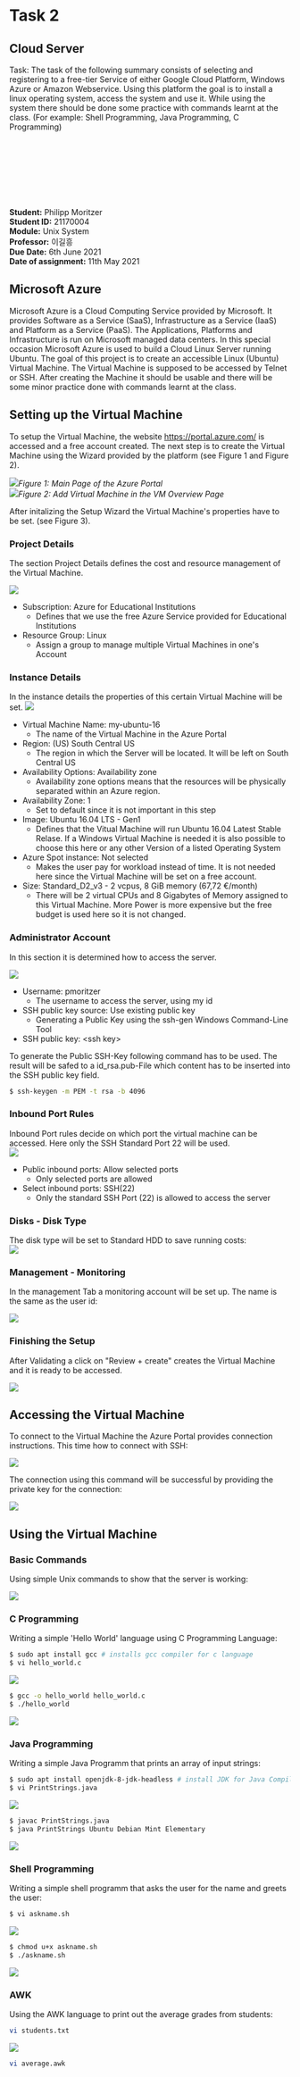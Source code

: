 <title>asdfasdgasdg</title>

# Task 2

## Cloud Server

Task: The task of the following summary consists of selecting and registering to a free-tier Service of either Google Cloud Platform, Windows Azure or Amazon Webservice. Using this platform the goal is to install a linux operating system, access the system and use it. While using the system there should be done some practice with commands learnt at the class. (For example: Shell Programming, Java Programming, C Programming)
<br/>
<br/>
<br/>
<br/>
<br/>
<br/>
<br/>
<br/>   
**Student:**    Philipp Moritzer  
**Student ID:** 21170004
<br/>
**Module:** Unix System  
**Professor:** 이길흥  
**Due Date:** 6th June 2021  
**Date of assignment:** 11th May 2021






<div style="page-break-after: always;"></div>


## Microsoft Azure

Microsoft Azure is a Cloud Computing Service provided by Microsoft. It provides Software as a Service (SaaS), Infrastructure as a Service (IaaS) and Platform as a Service (PaaS). The Applications, Platforms and Infrastructure is run on Microsoft managed data centers.
In this special occasion Microsoft Azure is used to build a Cloud Linux Server running Ubuntu. The goal of this project is to create an accessible Linux (Ubuntu) Virtual Machine. The Virtual Machine is supposed to be accessed by Telnet or SSH. After creating the Machine it should be usable and there will be some minor practice done with commands learnt at the class.

## Setting up the Virtual Machine

To setup the Virtual Machine, the website https://portal.azure.com/ is accessed and a free account created. The next step is to create the Virtual Machine using the Wizard provided by the platform (see Figure 1 and Figure 2).    

![](../../images/2021-05-12-22-03-51.png)*Figure 1: Main Page of the Azure Portal*  
![](../../images/2021-05-12-22-06-41.png)*Figure 2: Add Virtual Machine in the VM Overview Page*

After initalizing the Setup Wizard the Virtual Machine's properties have to be set. (see Figure 3).

### Project Details
The section Project Details defines the cost and resource management of the Virtual Machine.  

![](../../images/2021-05-12-22-12-03.png)

- Subscription: Azure for Educational Institutions
  - Defines that we use the free Azure Service provided for Educational Institutions
- Resource Group: Linux
  - Assign a group to manage multiple Virtual Machines in one's Account
### Instance Details
In the instance details the properties of this certain Virtual Machine will be set.
![](../../images/2021-05-12-22-14-53.png)

- Virtual Machine Name: my-ubuntu-16
  - The name of the Virtual Machine in the Azure Portal
- Region: (US) South Central US
  - The region in which the Server will be located. It will be left on South Central US
- Availability Options: Availability zone
  - Availability zone options means that the resources will be physically separated within an Azure region. 
- Availability Zone: 1
  - Set to default since it is not important in this step
- Image: Ubuntu 16.04 LTS - Gen1
  - Defines that the Vitual Machine will run Ubuntu 16.04 Latest Stable Relase. If a Windows Virtual Machine is needed it is also possible to choose this here or any other Version of a listed Operating System
- Azure Spot instance: Not selected
  - Makes the user pay for workload instead of time. It is not needed here since the Virtual Machine will be set on a free account.
- Size: Standard_D2_v3 - 2 vcpus, 8 GiB memory (67,72 €/month)
  - There will be 2 virtual CPUs and 8 Gigabytes of Memory assigned to this Virtual Machine. More Power is more expensive but the free budget is used here so it is not changed.

### Administrator Account
In this section it is determined how to access the server.

![](../../images/2021-05-12-22-52-56.png)

- Username: pmoritzer
  - The username to access the server, using my id
- SSH public key source: Use existing public key
  - Generating a Public Key using the ssh-gen Windows Command-Line Tool
- SSH public key: \<ssh key>
  
To generate the Public SSH-Key following command has to be used. The result will be safed to a id_rsa.pub-File which content has to be inserted into the SSH public key field.

```bash
$ ssh-keygen -m PEM -t rsa -b 4096
```
### Inbound Port Rules
Inbound Port rules decide on which port the virtual machine can be accessed. Here only the SSH Standard Port 22 will be used.  
![](../../images/2021-05-12-22-56-56.png)  

- Public inbound ports: Allow selected ports
  - Only selected ports are allowed
- Select inbound ports: SSH(22)
  - Only the standard SSH Port (22) is allowed to access the server

### Disks - Disk Type
The disk type will be set to Standard HDD to save running costs:  
![](../../images/2021-05-12-22-59-58.png)


### Management - Monitoring
In the management Tab a monitoring account will be set up. The name is the same as the user id:  

![](../../images/2021-05-12-23-05-24.png)

### Finishing the Setup
After Validating a click on "Review + create" creates the Virtual Machine and it is ready to be accessed.  

![](../../images/2021-05-12-23-19-01.png)

## Accessing the Virtual Machine

To connect to the Virtual Machine the Azure Portal provides connection instructions. This time how to connect with SSH:

![](../../images/2021-05-12-23-21-08.png)  

The connection using this command will be successful by providing the private key for the connection:  

![](../../images/2021-05-12-23-23-45.png)  

## Using the Virtual Machine

### Basic Commands
Using simple Unix commands to show that the server is working:  

![](../../images/2021-05-12-23-27-54.png)
### C Programming
Writing a simple 'Hello World' language using C Programming Language:  
```bash
$ sudo apt install gcc # installs gcc compiler for c language
$ vi hello_world.c
```  

![](../../images/2021-05-12-23-30-53.png)  

```bash 
$ gcc -o hello_world hello_world.c
$ ./hello_world
```  

![](../../images/2021-05-12-23-33-22.png)
### Java Programming
Writing a simple Java Programm that prints an array of input strings:
```bash
$ sudo apt install openjdk-8-jdk-headless # install JDK for Java Compiling and Runnings
$ vi PrintStrings.java
```
![](../../images/2021-05-12-23-37-43.png)  
```bash
$ javac PrintStrings.java
$ java PrintStrings Ubuntu Debian Mint Elementary
```

![](../../images/2021-05-12-23-41-22.png)
### Shell Programming
Writing a simple shell programm that asks the user for the name and greets the user:  

```bash
$ vi askname.sh
```  

![](../../images/2021-05-12-23-45-41.png)

```bash
$ chmod u+x askname.sh
$ ./askname.sh
```  
![](../../images/2021-05-12-23-47-17.png)  
### AWK
Using the AWK language to print out the average grades from students:  

```bash
vi students.txt
```  
![](../../images/2021-05-13-00-01-09.png)  

```bash
vi average.awk
```
